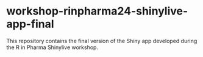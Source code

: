 # workshop-rinpharma24-shinylive-app-final

This repository contains the final version of the Shiny app developed during the R in Pharma Shinylive workshop.
